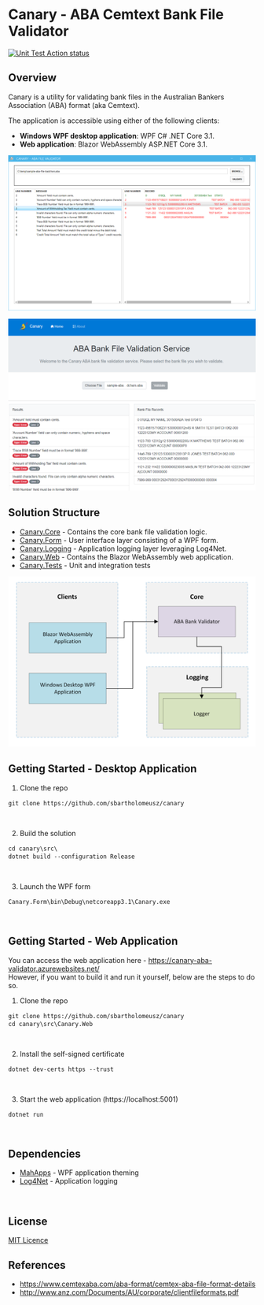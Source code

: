 # Canary - ABA Cemtext Bank File Validator
[![Unit Test Action status](https://github.com/sbartholomeusz/canary/workflows/dotnet-unit-tests/badge.svg)](https://github.com/sbartholomeusz/canary/actions)

## Overview
Canary is a utility for validating bank files in the Australian Bankers Association (ABA) format (aka Cemtext).

The application is accessible using either of the following clients:
* <b>Windows WPF desktop application</b>: WPF C# .NET Core 3.1.
* <b>Web application</b>: Blazor WebAssembly ASP.NET Core 3.1.

![WPF App Screenshot](/docs/wpf-screenshot.png?raw=true "")

![WASM App Screenshot](/docs/blazor-web-screenshot.png?raw=true "")

## Solution Structure
* <u>Canary.Core</u> - Contains the core bank file validation logic.
* <u>Canary.Form</u> - User interface layer consisting of a WPF form.
* <u>Canary.Logging</u> - Application logging layer leveraging Log4Net.
* <u>Canary.Web</u> - Contains the Blazor WebAssembly web application.
* <u>Canary.Tests</u> - Unit and integration tests

![Solution Dependency Map](/docs/high-level-overview.png?raw=true "Solution Structure")

## Getting Started - Desktop Application
1. Clone the repo
```console
git clone https://github.com/sbartholomeusz/canary
```
<br />

2. Build the solution
```console
cd canary\src\
dotnet build --configuration Release
```
<br />

3. Launch the WPF form
```console
Canary.Form\bin\Debug\netcoreapp3.1\Canary.exe
```
<br />

## Getting Started - Web Application
You can access the web application here - https://canary-aba-validator.azurewebsites.net/
<br/>
However, if you want to build it and run it yourself, below are the steps to do so.

1. Clone the repo
```console
git clone https://github.com/sbartholomeusz/canary
cd canary\src\Canary.Web
```
<br />

2. Install the self-signed certificate
```console
dotnet dev-certs https --trust
```
<br />

3. Start the web application (https://localhost:5001)
```console
dotnet run
```
<br />

## Dependencies
* [MahApps](https://mahapps.com/docs/guides/quick-start) - WPF application theming
* [Log4Net](https://logging.apache.org/log4net/release/manual/introduction.html) - Application logging
<br />

## License
[MIT Licence](http://en.wikipedia.org/wiki/MIT_License)
<br />

## References
* https://www.cemtexaba.com/aba-format/cemtex-aba-file-format-details
* http://www.anz.com/Documents/AU/corporate/clientfileformats.pdf
